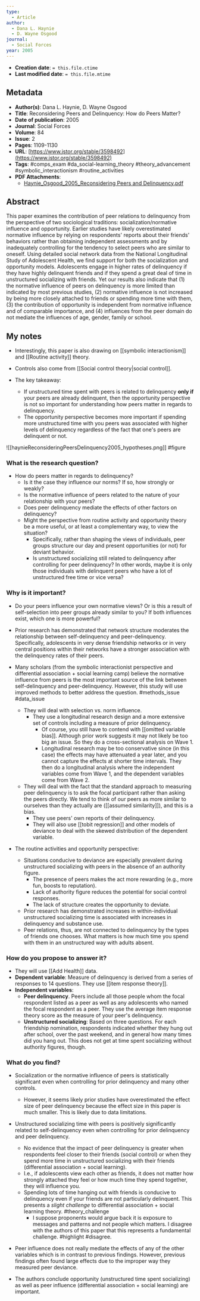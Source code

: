 ```yaml
---
type:
  - Article
author:
  - Dana L. Haynie
  - D. Wayne Osgood
journal:
  - Social Forces
year: 2005
---
```


* **Creation date**: `= this.file.ctime`
* **Last modified date**: `= this.file.mtime`

## Metadata

* **Author(s)**: Dana L. Haynie, D. Wayne Osgood
* **Title**: Reconsidering Peers and Delinquency: How do Peers Matter?
* **Date of publication**: 2005
* **Journal**: Social Forces
* **Volume**: 84
* **Issue**: 2
* **Pages**: 1109-1130
* **URL**: [https://www.jstor.org/stable/3598492](https://www.jstor.org/stable/3598492)
* **Tags**: #comps_exam #da_social-learning_theory #theory_advancement #symbolic_interactionism #routine_activities 
* **PDF Attachments**:
  * [Haynie_Osgood_2005_Reconsidering Peers and Delinquency.pdf](zotero://open-pdf/library/items/FDIERJIU)

## Abstract

This paper examines the contribution of peer relations to delinquency from the perspective of two sociological traditions: socialization/normative influence and opportunity. Earlier studies have likely overestimated normative influence by relying on respondents' reports about their friends' behaviors rather than obtaining independent assessments and by inadequately controlling for the tendency to select peers who are similar to oneself. Using detailed social network data from the National Longitudinal Study of Adolescent Health, we find support for both the socialization and opportunity models. Adolescents engage in higher rates of delinquency if they have highly delinquent friends and if they spend a great deal of time in unstructured socializing with friends. Yet our results also indicate that (1) the normative influence of peers on delinquency is more limited than indicated by most previous studies, (2) normative influence is not increased by being more closely attached to friends or spending more time with them, (3) the contribution of opportunity is independent from normative influence and of comparable importance, and (4) influences from the peer domain do not mediate the influences of age, gender, family or school.

## My notes

* Interestingly, this paper is also drawing on [[symbolic interactionism]] and [[Routine activity]] theory.
* Controls also come from [[Social control theory|social control]].

* The key takeaway:
	* If unstructured time spent with peers is related to delinquency **only if** your peers are already delinquent, then the opportunity perspective is not so important for understanding how peers matter in regards to delinquency.
	* The opportunity perspective becomes more important if spending more unstructured time with you peers was associated with higher levels of delinquency regardless of the fact that one's peers are delinquent or not.

![[haynieReconsideringPeersDelinquency2005_hypotheses.png]]
#figure 
### What is the research question?

* How do peers matter in regards to delinquency?
	* Is it the case they influence our norms? If so, how strongly or weakly?
	* Is the normative influence of peers related to the nature of your relationship with your peers?
	* Does peer delinquency mediate the effects of other factors on delinquency?
	* Might the perspective from routine activity and opportunity theory be a more useful, or at least a complementary way, to view the situation?
		* Specifically, rather than shaping the views of individuals, peer groups structure our day and present opportunities (or not) for deviant behavior.
		* Is unstructured socializing still related to delinquency after controlling for peer delinquency? In other words, maybe it is only those individuals with delinquent peers who have a lot of unstructured free time or vice versa?

### Why is it important?

* Do your peers influence your own normative views? Or is this a result of self-selection into peer groups already similar to you? If both influences exist, which one is more powerful?
  
* Prior research has demonstrated that network structure moderates the relationship between self-delinquency and peer-delinquency. Specifically, adolescents in very dense friendship networks or in very central positions within their networks have a stronger association with the delinquency rates of their peers.
  
* Many scholars (from the symbolic interactionist perspective and differential association + social learning camp) believe the normative influence from peers is the most important source of the link between self-delinquency and peer-delinquency. However, this study will use improved methods to better address the question. #methods_issue #data_issue 
	* They will deal with selection vs. norm influence.
		* They use a longitudinal research design and a more extensive set of controls including a measure of prior delinquency.
			* Of course, you still have to contend with [[omitted variable bias]]. Although prior work suggests it may not likely be too big an issue. So they do a cross-sectional analysis on Wave 1.
			* Longitudinal research may be too conservative since (in this case) the effects may have attenuated a year later, and you cannot capture the effects at shorter time intervals. They then do a longitudinal analysis where the independent variables come from Wave 1, and the dependent variables come from Wave 2.
	* They will deal with the fact that the standard approach to measuring peer delinquency is to ask the focal participant rather than asking the peers directly. We tend to think of our peers as more similar to ourselves than they actually are ([[assumed similarity]]), and this is a bias.
		* They use peers' own reports of their delinquency.
		* They will also use [[tobit regression]] and other models of deviance to deal with the skewed distribution of the dependent variable.
		  
* The routine activities and opportunity perspective:
	* Situations conducive to deviance are especially prevalent during unstructured socializing with peers in the absence of an authority figure.
		* The presence of peers makes the act more rewarding (e.g., more fun, boosts to reputation).
		* Lack of authority figure reduces the potential for social control responses.
		* The lack of structure creates the opportunity to deviate.
	* Prior research has demonstrated increases in within-individual unstructured socializing time is associated with increases in delinquency and substance use.
	* Peer relations, thus, are not connected to delinquency by the types of friends one chooses. What matters is how much time you spend with them in an unstructured way with adults absent.

### How do you propose to answer it?

* They will use [[Add Health]] data.
* **Dependent variable**: Measure of delinquency is derived from a series of responses to 14 questions. They use [[item response theory]].
* **Independent variables**:
	* **Peer delinquency**. Peers include all those people whom the focal respondent listed as a peer as well as any adolescents who named the focal respondent as a peer. They use the average item response theory score as the measure of your peer's delinquency.
	* **Unstructured socializing**: Based on three questions. For each friendship nomination, respondents indicated whether they hung out after school, over the past weekend, and in general how many times did you hang out. This does not get at time spent socializing without authority figures, though.

### What do you find?

* Socialization or the normative influence of peers is statistically significant even when controlling for prior delinquency and many other controls.
	* However, it seems likely prior studies have overestimated the effect size of peer delinquency because the effect size in this paper is much smaller. This is likely due to data limitations.
	  
* Unstructured socializing time with peers is positively significantly related to self-delinquency even when controlling for prior delinquency and peer delinquency.
	* No evidence that the impact of peer delinquency is greater when respondents feel closer to their friends (social control) or when they spend more time in unstructured socializing with their friends (differential association + social learning).
	* I.e., if adolescents view each other as friends, it does not matter how strongly attached they feel or how much time they spend together, they will influence you.
	* Spending lots of time hanging out with friends is conducive to delinquency even if your friends are not particularly delinquent. This presents a *slight challenge* to differential association + social learning theory. #theory_challenge
		* I suppose proponents would argue back it is exposure to messages and patterns and not people which matters. I disagree with the authors of this paper that this represents a fundamental challenge. #highlight #disagree.
		  
* Peer influence does not really mediate the effects of any of the other variables which is in contrast to previous findings. However, previous findings often found large effects due to the improper way they measured peer deviance.
  
* The authors conclude opportunity (unstructured time spent socializing) as well as peer influence (differential association + social learning) are important.